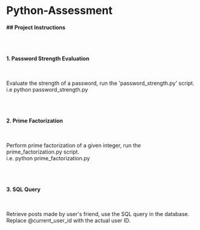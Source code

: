 # Python-Assessment

<b> ## Project Instructions </b>

<br> <br> <br> <b> 1. Password Strength Evaluation </b>

<br> <br> Evaluate the strength of a password, run the 'password_strength.py' script.
<br>  i.e python password_strength.py


<br> <br> <br> <b> 2. Prime Factorization</b>

<br> <br> Perform prime factorization of a given integer, run the prime_factorization.py script.
<br>  i.e. python prime_factorization.py


<br> <br> <br> <b> 3. SQL Query </b>

<br> <br> Retrieve posts made by user's friend, use the SQL query in the database.
<br> Replace @current_user_id with the actual user ID. 
